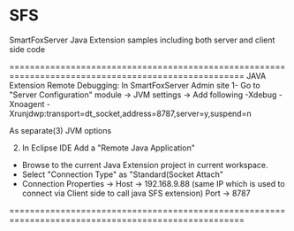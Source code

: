 SFS
===

SmartFoxServer Java Extension samples including both server and client side code

====================================================================================================
JAVA Extension Remote Debugging:
In SmartFoxServer Admin site
1- Go to "Server Configuration" module -> JVM settings ->
Add following
-Xdebug
-Xnoagent
-Xrunjdwp:transport=dt_socket,address=8787,server=y,suspend=n

As separate(3) JVM options

2. In Eclipse IDE
Add a "Remote Java Application"
- Browse to the current Java Extension project in current workspace.
- Select "Connection Type" as "Standard(Socket Attach"
- Connection Properties -> Host -> 192.168.9.88 (same IP which is used to connect via Client side to call java SFS extension)
Port -> 8787

====================================================================================================
